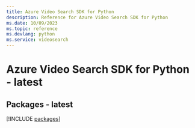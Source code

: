 ```yaml
---
title: Azure Video Search SDK for Python
description: Reference for Azure Video Search SDK for Python
ms.date: 10/09/2023
ms.topic: reference
ms.devlang: python
ms.service: videosearch
---
```

# Azure Video Search SDK for Python - latest
## Packages - latest
[!INCLUDE [packages](video-search-index.md)]